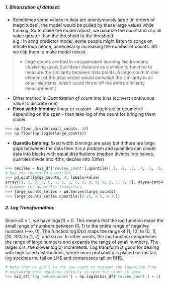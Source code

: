 ##### **1. Binarization of dataset:**
- Sometimes some values in data are anonlymously large (in orders of magnitudes), the model would be pulled by these large values while training. So to make the model robust, we binarize the count and clip all value greater than the threshold to the threshold.  
e.g.: In song predictor model, some people might listen to songs on infinite loop hence, unnecesarily increasing the number of counts. SO we clip them to make model robust.  
> - large counts are bad in unsupervised learning like k-means clustering (uses Euclidean distance as a similarity function to measure the similarity between data points. A large count in one element of the data vector would outweigh the similarity in all other elements, which could throw off the entire similarity measurement.)  

- Other method is *Quantization of count* into bins (convert continuous value to discrete one)   
- **Fixed width binning**: linear or custom - Algebraic or geometric depending on the span - then take log of the count for bringing them closer
```python  
>>> np.floor_divide(small_counts, 10)  
>>> np.floor(np.log10(large_counts))
```
- **Quantile binning**: fixed width binnings are easy but if there are large gaps betweeen the data then it is a problem and quantiles can divide data into blocks with equal distributions (median divides into halves, quartiles divide into 4ths, deciles into 10ths)
```python
>>> deciles = biz_df['review_count'].quantile([.1, .2, .3, .4, .5, .6, .7, .8, .9])
# Map the counts to quartiles
>>> pd.qcut(large_counts, 4, labels=False)
array([1, 2, 3, 0, 0, 1, 1, 2, 2, 3, 3, 0, 0, 2, 1, 0, 3], dtype=int64)
# Compute the quantiles themselves
>>> large_counts_series = pd.Series(large_counts)
>>> large_counts_series.quantile([0.25, 0.5, 0.75])
```

##### 2. Log Transformation:
Since a0 = 1, we have loga(1) = 0. This means that the log function maps the small range of numbers between (0, 1) to the entire range of negative numbers (–∞, 0). The function log10(x) maps the range of [1, 10] to [0, 1], [10, 100] to [1, 2], and so on. In other words, the log function compresses the range of large numbers and expands the range of small numbers. The larger x is, the slower log(x) increments. Log transform is good for dealing with high tailed distributions, where more probability is placed on rhs tail, log streches the tail on LHS and compresses tail on RHS.
```python
# Note that we add 1 to the raw count to prevent the logarithm from
# exploding into negative infinity in case the count is zero.
>>> biz_df['log_review_count'] = np.log10(biz_df['review_count'] + 1)
```
